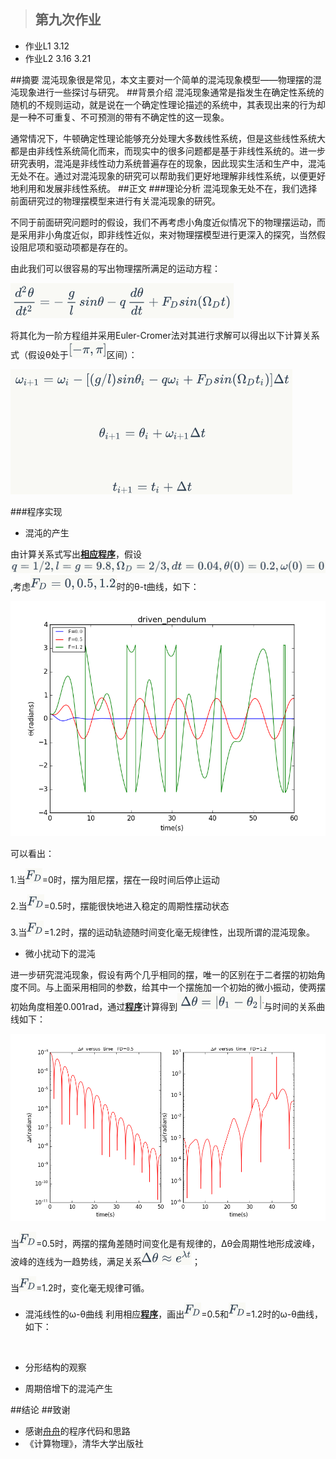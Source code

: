 >## 第九次作业
- 作业L1 3.12
- 作业L2 3.16 3.21

##摘要
混沌现象很是常见，本文主要对一个简单的混沌现象模型——物理摆的混沌现象进行一些探讨与研究。
##背景介绍
混沌现象通常是指发生在确定性系统的随机的不规则运动，就是说在一个确定性理论描述的系统中，其表现出来的行为却是一种不可重复、不可预测的带有不确定性的这一现象。

通常情况下，牛顿确定性理论能够充分处理大多数线性系统，但是这些线性系统大都是由非线性系统简化而来，而现实中的很多问题都是基于非线性系统的。进一步研究表明，混沌是非线性动力系统普遍存在的现象，因此现实生活和生产中，混沌无处不在。通过对混沌现象的研究可以帮助我们更好地理解非线性系统，以便更好地利用和发展非线性系统。
##正文
###理论分析
混沌现象无处不在，我们选择前面研究过的物理摆模型来进行有关混沌现象的研究。

不同于前面研究问题时的假设，我们不再考虑小角度近似情况下的物理摆运动，而是采用非小角度近似，即非线性近似，来对物理摆模型进行更深入的探究，当然假设阻尼项和驱动项都是存在的。

由此我们可以很容易的写出物理摆所满足的运动方程：

![](https://raw.githubusercontent.com/XiaobudianChen/computationalphysics_N2013301020075/master/chapter3/exercise_9/公式1.png)

将其化为一阶方程组并采用Euler-Cromer法对其进行求解可以得出以下计算关系式（假设θ处于![](https://raw.githubusercontent.com/XiaobudianChen/computationalphysics_N2013301020075/master/chapter3/exercise_9/公式3.png)区间）：

![](https://raw.githubusercontent.com/XiaobudianChen/computationalphysics_N2013301020075/master/chapter3/exercise_9/公式2.png)

###程序实现
- 混沌的产生

由计算关系式写出[**相应程序**]()，假设![](https://raw.githubusercontent.com/XiaobudianChen/computationalphysics_N2013301020075/master/chapter3/exercise_9/公式5.png),考虑![](https://raw.githubusercontent.com/XiaobudianChen/computationalphysics_N2013301020075/master/chapter3/exercise_9/公式4.png)时的θ-t曲线，如下：

![](https://github.com/XiaobudianChen/computationalphysics_N2013301020075/blob/master/chapter3/exercise_9/figure_9.1.png)

可以看出：

1.当![](https://github.com/XiaobudianChen/computationalphysics_N2013301020075/blob/master/chapter3/exercise_9/公式6.png)=0时，摆为阻尼摆，摆在一段时间后停止运动

2.当![](https://github.com/XiaobudianChen/computationalphysics_N2013301020075/blob/master/chapter3/exercise_9/公式6.png)=0.5时，摆能很快地进入稳定的周期性摆动状态

3.当![](https://github.com/XiaobudianChen/computationalphysics_N2013301020075/blob/master/chapter3/exercise_9/公式6.png)=1.2时，摆的运动轨迹随时间变化毫无规律性，出现所谓的混沌现象。
- 微小扰动下的混沌

进一步研究混沌现象，假设有两个几乎相同的摆，唯一的区别在于二者摆的初始角度不同。与上面采用相同的参数，给其中一个摆施加一个初始的微小振动，使两摆初始角度相差0.001rad，通过[**程序**](https://raw.githubusercontent.com/XiaobudianChen/computationalphysics_N2013301020075/master/chapter3/exercise_9/9.2.py)计算得到![](https://github.com/XiaobudianChen/computationalphysics_N2013301020075/blob/master/chapter3/exercise_9/公式7.png)与时间的关系曲线如下：

![](https://raw.githubusercontent.com/XiaobudianChen/computationalphysics_N2013301020075/master/chapter3/exercise_9/figure_9.2.png)

当![](https://github.com/XiaobudianChen/computationalphysics_N2013301020075/blob/master/chapter3/exercise_9/公式6.png)=0.5时，两摆的摆角差随时间变化是有规律的，Δθ会周期性地形成波峰，波峰的连线为一趋势线，满足关系![](https://github.com/XiaobudianChen/computationalphysics_N2013301020075/blob/master/chapter3/exercise_9/公式8.png)；

当![](https://github.com/XiaobudianChen/computationalphysics_N2013301020075/blob/master/chapter3/exercise_9/公式6.png)=1.2时，变化毫无规律可循。

- 混沌线性的ω-θ曲线
利用相应[**程序**](https://raw.githubusercontent.com/XiaobudianChen/computationalphysics_N2013301020075/master/chapter3/exercise_9/9.3.py)，画出![](https://github.com/XiaobudianChen/computationalphysics_N2013301020075/blob/master/chapter3/exercise_9/公式6.png)=0.5和![](https://github.com/XiaobudianChen/computationalphysics_N2013301020075/blob/master/chapter3/exercise_9/公式6.png)=1.2时的ω-θ曲线，如下：

![]()

- 分形结构的观察


- 周期倍增下的混沌产生


##结论
##致谢
- 感谢[舟舟](https://github.com/1098605130/computationalphysics_N2013301020058)的程序代码和思路
- 《计算物理》，清华大学出版社
